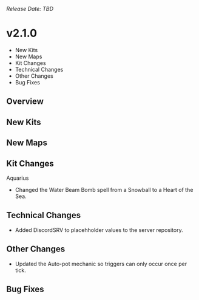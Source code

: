 _Release Date: TBD_

# v2.1.0

- New Kits
- New Maps
- Kit Changes
- Technical Changes
- Other Changes
- Bug Fixes

## Overview

## New Kits

## New Maps

## Kit Changes

Aquarius

- Changed the Water Beam Bomb spell from a Snowball to a Heart of the Sea.

## Technical Changes

- Added DiscordSRV to placehholder values to the server repository.

## Other Changes

- Updated the Auto-pot mechanic so triggers can only occur once per tick.

## Bug Fixes
